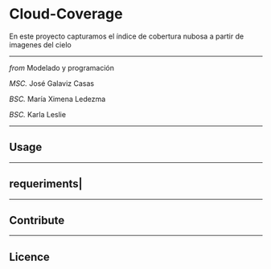 # Cloud-Coverage
En este proyecto capturamos el índice de cobertura nubosa a partir de imagenes del cielo

----------------

*from* Modelado y programación

*MSC.* José Galaviz Casas

*BSC.* María Ximena Ledezma

*BSC.* Karla Leslie

----------------------
## Usage

------------
 requeriments|
------------

----------------------

## Contribute


----------------
## Licence

